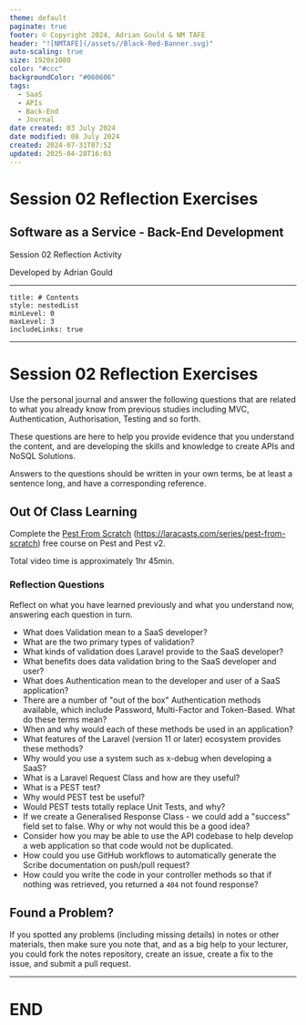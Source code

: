 ```yaml
---
theme: default
paginate: true
footer: © Copyright 2024, Adrian Gould & NM TAFE
header: "![NMTAFE](/assets//Black-Red-Banner.svg)"
auto-scaling: true
size: 1920x1080
color: "#ccc"
backgroundColor: "#060606"
tags:
  - SaaS
  - APIs
  - Back-End
  - Journal
date created: 03 July 2024
date modified: 08 July 2024
created: 2024-07-31T07:52
updated: 2025-04-28T16:03
---
```


# Session 02 Reflection Exercises

## Software as a Service - Back-End Development

Session 02 Reflection Activity 

Developed by Adrian Gould

---

```table-of-contents
title: # Contents
style: nestedList
minLevel: 0
maxLevel: 3
includeLinks: true
```

---

# Session 02 Reflection Exercises 

Use the personal journal and answer the following questions that are related to what you already know from previous studies including MVC, Authentication, Authorisation, Testing and so forth.

These questions are here to help you provide evidence that you understand the content, and are developing the skills and knowledge to create APIs and NoSQL Solutions.

Answers to the questions should be written in your own terms, be at least a sentence long, and have a corresponding reference.

## Out Of Class Learning

Complete the [Pest From Scratch](https://laracasts.com/series/pest-from-scratch)  (<https://laracasts.com/series/pest-from-scratch>) free course on Pest and Pest v2. 

Total video time is approximately 1hr 45min. 

### Reflection Questions

Reflect on what you have learned previously and what you understand now, answering each question in turn.

- What does Validation mean to a SaaS developer?
- What are the two primary types of validation?
- What kinds of validation does Laravel provide to the SaaS developer?
- What benefits does data validation bring to the SaaS developer and user?
- What does Authentication mean to the developer and user of a SaaS application?
- There are a number of "out of the box" Authentication methods available, which include Password, Multi-Factor and Token-Based. What do these terms mean?
- When and why would each of these methods be used in an application?
- What features of the Laravel (version 11 or later) ecosystem provides these methods?
- Why would you use a system such as x-debug when developing a SaaS?
- What is a Laravel Request Class and how are they useful?
- What is a PEST test? 
- Why would PEST test be useful?
- Would PEST tests totally replace Unit Tests, and why?
- If we create a Generalised Response Class - we could add a "success" field set to false. Why or why not would this be a good idea?
- Consider how you may be able to use the API codebase to help develop a web application so that code would not be duplicated.
- How could you use GitHub workflows to automatically generate the Scribe documentation on push/pull request?
- How could you write the code in your controller methods so that if nothing was retrieved, you returned a `404` not found response?

## Found a Problem?
 
If you spotted any problems (including missing details) in notes or other materials, then make sure you note that, and as a big help to your lecturer, you could fork the notes repository, create an issue, create a fix to the issue, and submit a pull request.



---

# END
